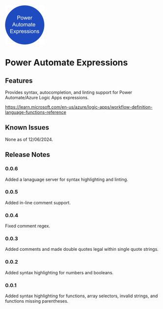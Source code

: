 ![A dark blue logo with words "Power Automate Expressions"](https://raw.githubusercontent.com/gncnpk/power-automate-expressions/f441078855ee08258438b4c0d4d58e290c58a21f/images/logo.png)

# Power Automate Expressions

## Features

Provides syntax, autocompletion, and linting support for Power Automate/Azure Logic Apps expressions.

https://learn.microsoft.com/en-us/azure/logic-apps/workflow-definition-language-functions-reference

## Known Issues

None as of 12/06/2024.

## Release Notes

### 0.0.6

Added a lanaguage server for syntax highlighting and linting.

### 0.0.5 

Added in-line comment support.

### 0.0.4

Fixed comment regex.

### 0.0.3

Added comments and made double quotes legal within single quote strings.

### 0.0.2

Added syntax highlighting for numbers and booleans.

### 0.0.1

Added syntax highlighting for functions, array selectors, invalid strings, and functions missing parentheses.
